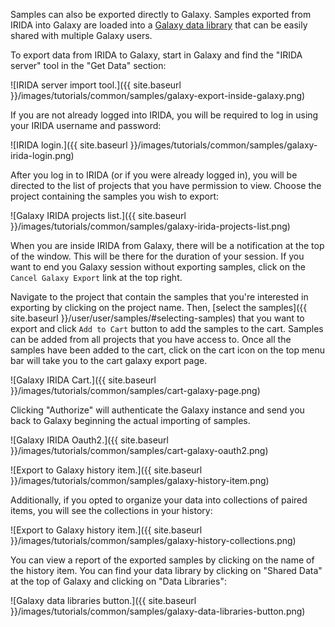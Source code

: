 Samples can also be exported directly to Galaxy. Samples exported from IRIDA into Galaxy are loaded into a [Galaxy data library](https://wiki.galaxyproject.org/Admin/DataLibraries/Libraries) that can be easily shared with multiple Galaxy users.

To export data from IRIDA to Galaxy, start in Galaxy and find the "IRIDA server" tool in the "Get Data" section:

![IRIDA server import tool.]({{ site.baseurl }}/images/tutorials/common/samples/galaxy-export-inside-galaxy.png)

If you are not already logged into IRIDA, you will be required to log in using your IRIDA username and password:

![IRIDA login.]({{ site.baseurl }}/images/tutorials/common/samples/galaxy-irida-login.png)

After you log in to IRIDA (or if you were already logged in), you will be directed to the list of projects that you have permission to view. Choose the project containing the samples you wish to export:

![Galaxy IRIDA projects list.]({{ site.baseurl }}/images/tutorials/common/samples/galaxy-irida-projects-list.png)

When you are inside IRIDA from Galaxy, there will be a notification at the top of the window.  This will be there for the duration of your session.  If you want to end you Galaxy session without exporting samples, click on the `Cancel Galaxy Export` link at the top right.

Navigate to the project that contain the samples that you're interested in exporting by clicking on the project name. Then, [select the samples]({{ site.baseurl }}/user/user/samples/#selecting-samples) that you want to export and click `Add to Cart` button to add the samples to the cart.  Samples can be added from all projects that you have access to.  Once all the samples have been added to the cart, click on the cart icon on the top menu bar will take you to the cart galaxy export page.

![Galaxy IRIDA Cart.]({{ site.baseurl }}/images/tutorials/common/samples/cart-galaxy-page.png)

Clicking "Authorize" will authenticate the Galaxy instance and send you back to Galaxy beginning the actual importing of samples.

![Galaxy IRIDA Oauth2.]({{ site.baseurl }}/images/tutorials/common/samples/cart-galaxy-oauth2.png)

![Export to Galaxy history item.]({{ site.baseurl }}/images/tutorials/common/samples/galaxy-history-item.png)

Additionally, if you opted to organize your data into collections of paired items, you will see the collections in your history:

![Export to Galaxy history item.]({{ site.baseurl }}/images/tutorials/common/samples/galaxy-history-collections.png)

You can view a report of the exported samples by clicking on the name of the history item. You can find your data library by clicking on "Shared Data" at the top of Galaxy and clicking on "Data Libraries":

![Galaxy data libraries button.]({{ site.baseurl }}/images/tutorials/common/samples/galaxy-data-libraries-button.png)
